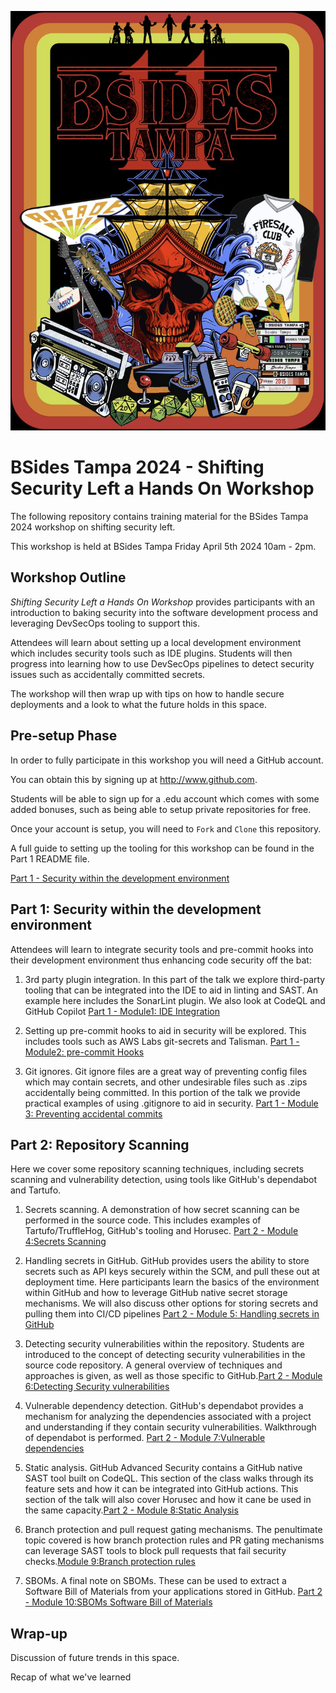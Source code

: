 ![BSides Tampa Logo](tampalogo.png "Copyright BSides Tampa 2024")

# BSides Tampa 2024 - Shifting Security Left a Hands On Workshop

The following repository contains training material for the BSides Tampa 2024 workshop on shifting security left.

This workshop is held at BSides Tampa Friday April 5th 2024 10am - 2pm.

## Workshop Outline

*Shifting Security Left a Hands On Workshop* provides participants with an introduction to baking security into the software development process and leveraging DevSecOps tooling to support this. 

Attendees will learn about setting up a local development environment which includes security tools such as IDE plugins. Students will then progress into learning how to use DevSecOps pipelines to detect security issues such as accidentally committed secrets.

The workshop will then wrap up with tips on how to handle secure deployments and a look to what the future holds in this space.

## Pre-setup Phase

In order to fully participate in this workshop you will need a GitHub account.

You can obtain this by signing up at http://www.github.com. 

Students will be able to sign up for a .edu account which comes with some added bonuses, such as being able to setup private repositories for free.

Once your account is setup, you will need to `Fork` and `Clone` this repository.

A full guide to setting up the tooling for this workshop can be found in the Part 1 README file.

[Part 1 - Security within the development environment](https://github.com/tweag/bsides-tampa-workshop/tree/main/part1#part-1---security-within-the-development-environment)


## Part 1: Security within the development environment

Attendees will learn to integrate security tools and pre-commit hooks into their development environment thus enhancing code security off the bat:

1. 3rd party plugin integration. In this part of the talk we explore third-party tooling that can be integrated into the IDE to aid in linting and SAST. An example here includes the SonarLint plugin. We also look at CodeQL and GitHub Copilot [Part 1 - Module1: IDE Integration](https://github.com/tweag/bsides-tampa-workshop/tree/main/part1#module-1-ide-integration)

2. Setting up pre-commit hooks to aid in security will be explored. This includes tools such as AWS Labs git-secrets and Talisman. [Part 1 - Module2: pre-commit Hooks](https://github.com/tweag/bsides-tampa-workshop/tree/main/part1#module-2-pre-commit-hooks)

3. Git ignores. Git ignore files are a great way of preventing config files which may contain secrets, and other undesirable files such as .zips accidentally being committed. In this portion of the talk we provide practical examples of using .gitignore to aid in security. [Part 1 - Module 3: Preventing accidental commits](https://github.com/tweag/bsides-tampa-workshop/tree/main/part1#module-3-preventing-accidental-commits)


## Part 2: Repository Scanning

Here we cover some repository scanning techniques, including secrets scanning and vulnerability detection, using tools like GitHub's dependabot and Tartufo.

1. Secrets scanning. A demonstration of how secret scanning can be performed in the source code. This includes examples of Tartufo/TruffleHog, GitHub's tooling and Horusec. [Part 2 - Module 4:Secrets Scanning](https://github.com/tweag/bsides-tampa-workshop/tree/main/part2#module-4secrets-scanning)

2. Handling secrets in GitHub. GitHub provides users the ability to store secrets such as API keys securely within the SCM, and pull these out at deployment time. Here participants learn the basics of the environment within GitHub and how to leverage GitHub native secret storage mechanisms. We will also discuss other options for storing secrets and pulling them into CI/CD pipelines [Part 2 - Module 5: Handling secrets in GitHub](https://github.com/tweag/bsides-tampa-workshop/tree/main/part2#module-5handling-secrets-in-github)

3. Detecting security vulnerabilities within the repository. Students are introduced to the concept of detecting security vulnerabilities in the source code repository. A general overview of techniques and approaches is given, as well as those specific to GitHub.[Part 2 - Module 6:Detecting Security vulnerabilities](https://github.com/tweag/bsides-tampa-workshop/tree/main/part2#module-5handling-secrets-in-github)

4. Vulnerable dependency detection. GitHub's dependabot provides a mechanism for analyzing the dependencies associated with a project and understanding if they contain security vulnerabilities. Walkthrough of dependabot is performed. [Part 2 - Module 7:Vulnerable dependencies](https://github.com/tweag/bsides-tampa-workshop/tree/main/part2#module-7vulnerable-dependencies) 

5. Static analysis. GitHub Advanced Security contains a GitHub native SAST tool built on CodeQL. This section of the class walks through its feature sets and how it can be integrated into GitHub actions. This section of the talk will also cover Horusec and how it cane be used in the same capacity.[Part 2 - Module 8:Static Analysis](https://github.com/tweag/bsides-tampa-workshop/tree/main/part2#module-8static-analysis)

6. Branch protection and pull request gating mechanisms. The penultimate topic covered is how branch protection rules and PR gating mechanisms can leverage SAST tools to block pull requests that fail security checks.[Module 9:Branch protection rules](https://github.com/tweag/bsides-tampa-workshop/tree/main/part2#module-9branch-protection-rules)

7. SBOMs. A final note on SBOMs. These can be used to extract a Software Bill of Materials from your applications stored in GitHub. [Part 2 - Module 10:SBOMs Software Bill of Materials](https://github.com/tweag/bsides-tampa-workshop/tree/main/part2#module-10sboms-software-bill-of-materials)

## Wrap-up

Discussion of future trends in this space.

Recap of what we've learned

